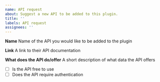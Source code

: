 ```yaml
---
name: API request
about: Suggest a new API to be added to this plugin.
title: ''
labels: API request
assignees: ''
---
```


**Name**
Name of the API you would like to be added to the plugin

**Link**
A link to their API documentation

**What does the API do/offer**
A short description of what data the API offers

- [ ] Is the API free to use
- [ ] Does the API require authentication
